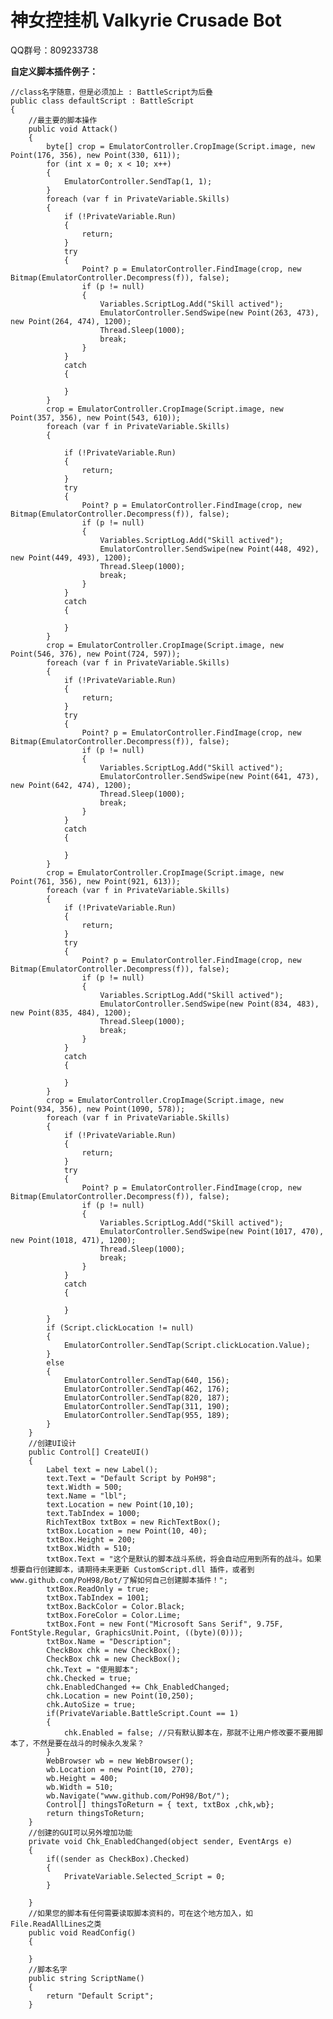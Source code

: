 # 神女控挂机 Valkyrie Crusade Bot
QQ群号：809233738

__自定义脚本插件例子：__


    //class名字随意，但是必须加上 : BattleScript为后叠
    public class defaultScript : BattleScript
    {
        //最主要的脚本操作
        public void Attack()
        {
            byte[] crop = EmulatorController.CropImage(Script.image, new Point(176, 356), new Point(330, 611));
            for (int x = 0; x < 10; x++)
            {
                EmulatorController.SendTap(1, 1);
            }
            foreach (var f in PrivateVariable.Skills)
            {
                if (!PrivateVariable.Run)
                {
                    return;
                }
                try
                {
                    Point? p = EmulatorController.FindImage(crop, new Bitmap(EmulatorController.Decompress(f)), false);
                    if (p != null)
                    {
                        Variables.ScriptLog.Add("Skill actived");
                        EmulatorController.SendSwipe(new Point(263, 473), new Point(264, 474), 1200);
                        Thread.Sleep(1000);
                        break;
                    }
                }
                catch
                {

                }
            }
            crop = EmulatorController.CropImage(Script.image, new Point(357, 356), new Point(543, 610));
            foreach (var f in PrivateVariable.Skills)
            {

                if (!PrivateVariable.Run)
                {
                    return;
                }
                try
                {
                    Point? p = EmulatorController.FindImage(crop, new Bitmap(EmulatorController.Decompress(f)), false);
                    if (p != null)
                    {
                        Variables.ScriptLog.Add("Skill actived");
                        EmulatorController.SendSwipe(new Point(448, 492), new Point(449, 493), 1200);
                        Thread.Sleep(1000);
                        break;
                    }
                }
                catch
                {

                }
            }
            crop = EmulatorController.CropImage(Script.image, new Point(546, 376), new Point(724, 597));
            foreach (var f in PrivateVariable.Skills)
            {
                if (!PrivateVariable.Run)
                {
                    return;
                }
                try
                {
                    Point? p = EmulatorController.FindImage(crop, new Bitmap(EmulatorController.Decompress(f)), false);
                    if (p != null)
                    {
                        Variables.ScriptLog.Add("Skill actived");
                        EmulatorController.SendSwipe(new Point(641, 473), new Point(642, 474), 1200);
                        Thread.Sleep(1000);
                        break;
                    }
                }
                catch
                {

                }
            }
            crop = EmulatorController.CropImage(Script.image, new Point(761, 356), new Point(921, 613));
            foreach (var f in PrivateVariable.Skills)
            {
                if (!PrivateVariable.Run)
                {
                    return;
                }
                try
                {
                    Point? p = EmulatorController.FindImage(crop, new Bitmap(EmulatorController.Decompress(f)), false);
                    if (p != null)
                    {
                        Variables.ScriptLog.Add("Skill actived");
                        EmulatorController.SendSwipe(new Point(834, 483), new Point(835, 484), 1200);
                        Thread.Sleep(1000);
                        break;
                    }
                }
                catch
                {

                }
            }
            crop = EmulatorController.CropImage(Script.image, new Point(934, 356), new Point(1090, 578));
            foreach (var f in PrivateVariable.Skills)
            {
                if (!PrivateVariable.Run)
                {
                    return;
                }
                try
                {
                    Point? p = EmulatorController.FindImage(crop, new Bitmap(EmulatorController.Decompress(f)), false);
                    if (p != null)
                    {
                        Variables.ScriptLog.Add("Skill actived");
                        EmulatorController.SendSwipe(new Point(1017, 470), new Point(1018, 471), 1200);
                        Thread.Sleep(1000);
                        break;
                    }
                }
                catch
                {

                }
            }
            if (Script.clickLocation != null)
            {
                EmulatorController.SendTap(Script.clickLocation.Value);
            }
            else
            {
                EmulatorController.SendTap(640, 156);
                EmulatorController.SendTap(462, 176);
                EmulatorController.SendTap(820, 187);
                EmulatorController.SendTap(311, 190);
                EmulatorController.SendTap(955, 189);
            }
        }
        //创建UI设计
        public Control[] CreateUI()
        {
            Label text = new Label();
            text.Text = "Default Script by PoH98";
            text.Width = 500;
            text.Name = "lbl";
            text.Location = new Point(10,10);
            text.TabIndex = 1000;
            RichTextBox txtBox = new RichTextBox();
            txtBox.Location = new Point(10, 40);
            txtBox.Height = 200;
            txtBox.Width = 510;
            txtBox.Text = "这个是默认的脚本战斗系统，将会自动应用到所有的战斗。如果想要自行创建脚本，请期待未来更新 CustomScript.dll 插件，或者到www.github.com/PoH98/Bot/了解如何自己创建脚本插件！";
            txtBox.ReadOnly = true;
            txtBox.TabIndex = 1001;
            txtBox.BackColor = Color.Black;
            txtBox.ForeColor = Color.Lime;
            txtBox.Font = new Font("Microsoft Sans Serif", 9.75F, FontStyle.Regular, GraphicsUnit.Point, ((byte)(0)));
            txtBox.Name = "Description";
            CheckBox chk = new CheckBox();
            CheckBox chk = new CheckBox();
            chk.Text = "使用脚本";
            chk.Checked = true;
            chk.EnabledChanged += Chk_EnabledChanged;
            chk.Location = new Point(10,250);
            chk.AutoSize = true;
            if(PrivateVariable.BattleScript.Count == 1)
            {
                chk.Enabled = false; //只有默认脚本在，那就不让用户修改要不要用脚本了，不然是要在战斗的时候永久发呆？
            }
            WebBrowser wb = new WebBrowser();
            wb.Location = new Point(10, 270);
            wb.Height = 400;
            wb.Width = 510;
            wb.Navigate("www.github.com/PoH98/Bot/");
            Control[] thingsToReturn = { text, txtBox ,chk,wb};
            return thingsToReturn;
        }
        //创建的GUI可以另外增加功能
        private void Chk_EnabledChanged(object sender, EventArgs e)
        {
            if((sender as CheckBox).Checked)
            {
                PrivateVariable.Selected_Script = 0;
            }

        }
        //如果您的脚本有任何需要读取脚本资料的，可在这个地方加入，如File.ReadAllLines之类
        public void ReadConfig()
        {
            
        }
        //脚本名字
        public string ScriptName()
        {
            return "Default Script";
        }
